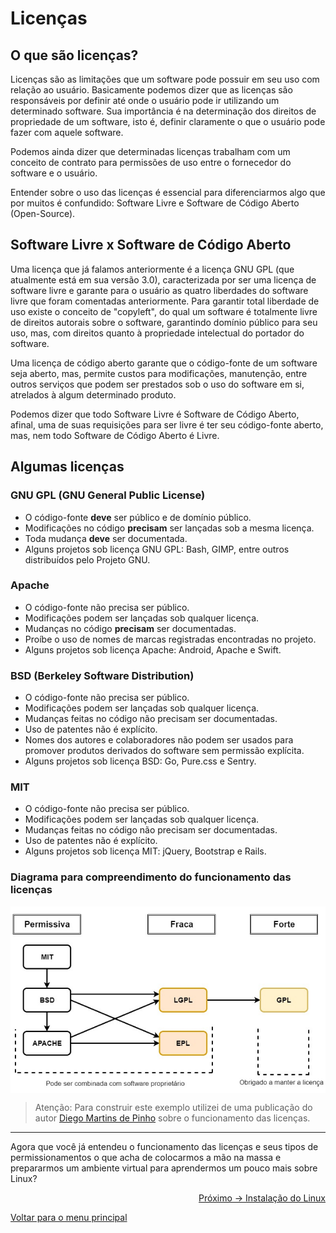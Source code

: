 # Licenças

## O que são licenças?

Licenças são as limitações que um software pode possuir em seu uso com relação ao usuário. Basicamente podemos dizer que as licenças são responsáveis por definir até onde o usuário pode ir utilizando um determinado software. Sua importância é na determinação dos direitos de propriedade de um software, isto é, definir claramente o que o usuário pode fazer com aquele software.

Podemos ainda dizer que determinadas licenças trabalham com um conceito de contrato para permissões de uso entre o fornecedor do software e o usuário.

Entender sobre o uso das licenças é essencial para diferenciarmos algo que por muitos é confundido: Software Livre e Software de Código Aberto (Open-Source).

## Software Livre x Software de Código Aberto

Uma licença que já falamos anteriormente é a licença GNU GPL (que atualmente está em sua versão 3.0), caracterizada por ser uma licença de software livre e garante para o usuário as quatro liberdades do software livre que foram comentadas anteriormente. Para garantir total liberdade de uso existe o conceito de "copyleft", do qual um software é totalmente livre de direitos autorais sobre o software, garantindo domínio público para seu uso, mas, com direitos quanto à propriedade intelectual do portador do software.

Uma licença de código aberto garante que o código-fonte de um software seja aberto, mas, permite custos para modificações, manutenção, entre outros serviços que podem ser prestados sob o uso do software em si, atrelados à algum determinado produto. 

Podemos dizer que todo Software Livre é Software de Código Aberto, afinal, uma de suas requisições para ser livre é ter seu código-fonte aberto, mas, nem todo Software de Código Aberto é Livre.

## Algumas licenças
### GNU GPL (GNU General Public License)
- O código-fonte **deve** ser público e de domínio público.
- Modificações no código **precisam** ser lançadas sob a mesma licença.
- Toda mudança **deve** ser documentada.
- Alguns projetos sob licença GNU GPL: Bash, GIMP, entre outros distribuídos pelo Projeto GNU.

### Apache
- O código-fonte não precisa ser público.
- Modificações podem ser lançadas sob qualquer licença.
- Mudanças no código **precisam** ser documentadas.
- Proíbe o uso de nomes de marcas registradas encontradas no projeto.
- Alguns projetos sob licença Apache: Android, Apache e Swift.

### BSD (Berkeley Software Distribution)
- O código-fonte não precisa ser público.
- Modificações podem ser lançadas sob qualquer licença.
- Mudanças feitas no código não precisam ser documentadas.
- Uso de patentes não é explícito.
- Nomes dos autores e colaboradores não podem ser usados para promover produtos derivados do software sem permissão explícita.
- Alguns projetos sob licença BSD: Go, Pure.css e Sentry.

### MIT
- O código-fonte não precisa ser público.
- Modificações podem ser lançadas sob qualquer licença.
- Mudanças feitas no código não precisam ser documentadas.
- Uso de patentes não é explícito.
- Alguns projetos sob licença MIT: jQuery, Bootstrap e Rails.

### Diagrama para compreendimento do funcionamento das licenças
<img align="center" src="../img/licencas.png" alt="Diagrama para compreendimento de funcionamento das licenças">

> Atenção: Para construir este exemplo utilizei de uma publicação do autor <a href="https://medium.com/code-prestige/como-funcionam-as-licen%C3%A7as-open-source-9ff1da677ccd">Diego Martins de Pinho</a> sobre o funcionamento das licenças.

---

Agora que você já entendeu o funcionamento das licenças e seus tipos de permissionamentos o que acha de colocarmos a mão na massa e prepararmos um ambiente virtual para aprendermos um pouco mais sobre Linux?

<p align="right">
  <a href="https://github.com/lanjoni/lpi4noobs/blob/main/content/intro/instalacao.md">Próximo -> Instalação do Linux</a>
</p>

<p align="left">
  <a href="https://github.com/lanjoni/lpi4noobs#roadmap">Voltar para o menu principal</a>
</p>
